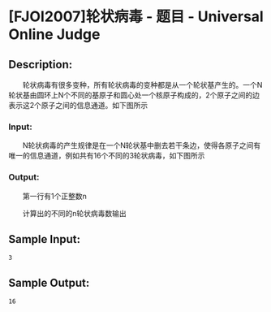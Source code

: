 # [FJOI2007]轮状病毒 - 题目 - Universal Online Judge

## Description: 

　　轮状病毒有很多变种，所有轮状病毒的变种都是从一个轮状基产生的。一个N轮状基由圆环上N个不同的基原子和圆心处一个核原子构成的，2个原子之间的边表示这2个原子之间的信息通道。如下图所示

### Input: 

　　N轮状病毒的产生规律是在一个N轮状基中删去若干条边，使得各原子之间有唯一的信息通道，例如共有16个不同的3轮状病毒，如下图所示

### Output: 



　　第一行有1个正整数n

　　计算出的不同的n轮状病毒数输出 


## Sample Input: 
```
3
```

## Sample Output: 
```
16
```
